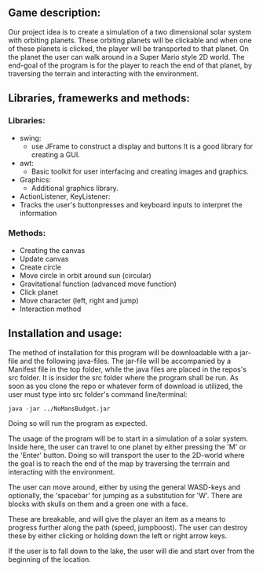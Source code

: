 ## Game description:
Our project idea is to create a simulation of a two dimensional solar system with orbiting planets. These orbiting planets will be clickable and when one of these planets is clicked, the player will be transported to that planet. On the planet the user can walk around in a Super Mario style 2D world. The end-goal of the program is for the player to reach the end of that planet, by traversing the terrain and interacting with the environment.

## Libraries, framewerks and methods:

### Libraries:
- swing:
  - use JFrame to construct a display and buttons It is a good library for creating a GUI.
- awt:
  - Basic toolkit for user interfacing and creating images and graphics.
- Graphics:
  - Additional graphics library.
-  ActionListener, KeyListener:
  - Tracks the user's buttonpresses and keyboard inputs to interpret the information
  
### Methods:
- Creating the canvas
- Update canvas
- Create circle
- Move circle in orbit around sun (circular)
- Gravitational function (advanced move function)
- Click planet
- Move character (left, right and jump)
- Interaction method

## Installation and usage:
The method of installation for this program will be downloadable with a jar-file and the following java-files. The jar-file will be accompanied by a Manifest file in the top folder, while the java files are placed in the repos's src folder. It is insider the src folder where the program shall be run. As soon as you clone the repo or whatever form of download is utilized, the user must type into src folder's command line/terminal:
```
java -jar ../NoMansBudget.jar
```
Doing so will run the program as expected.

The usage of the program will be to start in a simulation of a solar system. Inside here, the user can travel to one planet by either pressing the 'M' or the 'Enter' button. Doing so will transport the user to the 2D-world where the goal is to reach the end of the map by traversing the terrrain and interacting with the environment. 

The user can move around, either by using the general WASD-keys and optionally, the 'spacebar' for jumping as a substitution for 'W'. There are blocks with skulls on them and a green one with a face. 

These are breakable, and will give the player an item as a means to progress further along the path (speed, jumpboost). The user can destroy these by either clicking or holding down the left or right arrow keys.

If the user is to fall down to the lake, the user will die and start over from the beginning of the location.
